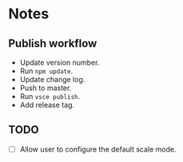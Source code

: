 # Notes

## Publish workflow

- Update version number.
- Run `npm update`.
- Update change log.
- Push to master.
- Run `vsce publish`.
- Add release tag.

## TODO

- [ ] Allow user to configure the default scale mode.
